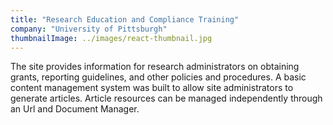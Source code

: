 ```yaml
---
title: "Research Education and Compliance Training"
company: "University of Pittsburgh"
thumbnailImage: ../images/react-thumbnail.jpg
---
```


The site provides information for research administrators on obtaining grants, reporting guidelines, and other policies and procedures. A basic content management system was built to allow site administrators to generate articles. Article resources can be managed independently through an Url and Document Manager.
